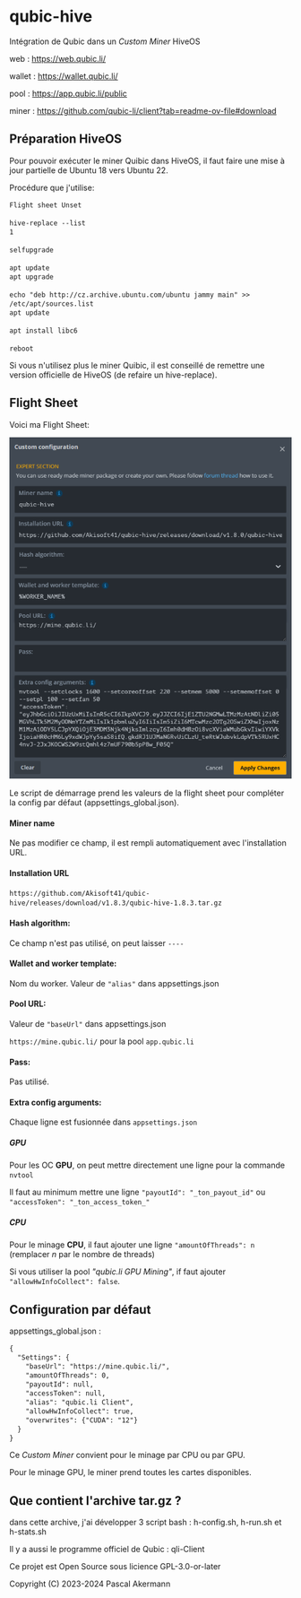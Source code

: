 # qubic-hive

Intégration de Qubic dans un *Custom Miner* HiveOS

web : https://web.qubic.li/

wallet : https://wallet.qubic.li/

pool : https://app.qubic.li/public

miner : https://github.com/qubic-li/client?tab=readme-ov-file#download


## Préparation HiveOS

Pour pouvoir exécuter le miner Quibic dans HiveOS, il faut faire une mise à jour partielle de Ubuntu 18 vers Ubuntu 22.

Procédure que j'utilise:

```
Flight sheet Unset

hive-replace --list
1

selfupgrade

apt update
apt upgrade

echo "deb http://cz.archive.ubuntu.com/ubuntu jammy main" >> /etc/apt/sources.list
apt update

apt install libc6

reboot
```

Si vous n'utilisez plus le miner Quibic, il est conseillé de remettre une version officielle de HiveOS (de refaire un hive-replace).


## Flight Sheet

Voici ma Flight Sheet:

![Flight Sheet](/img/FlightSheet1.png)

Le script de démarrage prend les valeurs de la flight sheet pour compléter la config par défaut (appsettings_global.json).

#### Miner name

Ne pas modifier ce champ, il est rempli automatiquement avec l'installation URL.

#### Installation URL

`https://github.com/Akisoft41/qubic-hive/releases/download/v1.8.3/qubic-hive-1.8.3.tar.gz`

#### Hash algorithm:

Ce champ n'est pas utilisé, on peut laisser `----`

#### Wallet and worker template:

Nom du worker. Valeur de `"alias"` dans appsettings.json

#### Pool URL:

Valeur de `"baseUrl"` dans appsettings.json

`https://mine.qubic.li/` pour la pool `app.qubic.li`

#### Pass:

Pas utilisé.

#### Extra config arguments:

Chaque ligne est fusionnée dans `appsettings.json`

##### GPU
Pour les OC **GPU**, on peut mettre directement une ligne pour la commande `nvtool`

Il faut au minimum mettre une ligne `"payoutId": "_ton_payout_id"` ou `"accessToken": "_ton_access_token_"`

##### CPU
Pour le minage **CPU**, il faut ajouter une ligne `"amountOfThreads": n` (remplacer *n* par le nombre de threads)

Si vous utiliser la pool *"qubic.li GPU Mining"*, if faut ajouter `"allowHwInfoCollect": false`.


## Configuration par défaut

appsettings_global.json :

```
{
  "Settings": {
    "baseUrl": "https://mine.qubic.li/",
    "amountOfThreads": 0,
    "payoutId": null,
    "accessToken": null,
    "alias": "qubic.li Client",
    "allowHwInfoCollect": true,
    "overwrites": {"CUDA": "12"}
  }
}
```

Ce *Custom Miner* convient pour le minage par CPU ou par GPU.

Pour le minage GPU, le miner prend toutes les cartes disponibles.



## Que contient l'archive tar.gz ?

dans cette archive, j'ai développer 3 script bash : h-config.sh, h-run.sh et h-stats.sh

Il y a aussi le programme officiel de Qubic : qli-Client


Ce projet est Open Source sous licience GPL-3.0-or-later

Copyright (C) 2023-2024 Pascal Akermann

